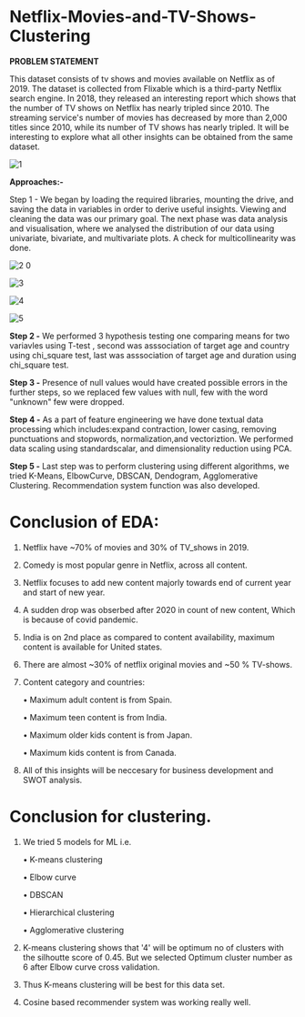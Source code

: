 # Netflix-Movies-and-TV-Shows-Clustering

**PROBLEM STATEMENT**

This dataset consists of tv shows and movies available on Netflix as of 2019. The dataset is collected from Flixable which is a third-party Netflix search engine. In 2018, they released an interesting report which shows that the number of TV shows on Netflix has nearly tripled since 2010. The streaming service's number of movies has decreased by more than 2,000 titles since 2010, while its number of TV shows has nearly tripled. It will be interesting to explore what all other insights can be obtained from the same dataset.

![1](https://github.com/KamalRawalCS/Netflix-Movies-and-TV-Shows-Clustering/assets/138231554/0ea83ac4-03ad-40b8-b79c-3fa34ddd352c)


**Approaches:-**

Step 1 - We began by loading the required libraries, mounting the drive, and saving the data in variables in order to derive useful insights. Viewing and cleaning the data was our primary goal. The next phase was data analysis and visualisation, where we analysed the distribution of our data using univariate, bivariate, and multivariate plots. A check for multicollinearity was done.


![2 0](https://github.com/KamalRawalCS/Netflix-Movies-and-TV-Shows-Clustering/assets/138231554/c7039201-cf41-46b6-8780-b8ba3ec99730)


![3](https://github.com/KamalRawalCS/Netflix-Movies-and-TV-Shows-Clustering/assets/138231554/801d316f-1e6e-4c12-940e-e2919f82a8e3)


![4](https://github.com/KamalRawalCS/Netflix-Movies-and-TV-Shows-Clustering/assets/138231554/1056a39a-a9e8-4fca-b682-88329ee2d064)


![5](https://github.com/KamalRawalCS/Netflix-Movies-and-TV-Shows-Clustering/assets/138231554/e5df9e18-df03-46af-937a-174855947df0)



**Step 2 -** We performed 3 hypothesis testing one comparing means for two variavles using T-test , second was asssociation of target age and country using chi_square test, last was asssociation of target age and duration using chi_square test.

**Step 3 -** Presence of null values would have created possible errors in the further steps, so we replaced few values with null, few with the word "unknown" few were dropped.

**Step 4 -** As a part of feature engineering we have done textual data processing which includes:expand contraction, lower casing, removing punctuations and stopwords, normalization,and vectoriztion. We performed data scaling using standardscalar, and dimensionality reduction using PCA.

**Step 5 -** Last step was to perform clustering using different algorithms, we tried K-Means, ElbowCurve, DBSCAN, Dendogram, Agglomerative Clustering. Recommendation system function was also developed.

# Conclusion of EDA:

1. Netflix have ~70% of movies and 30% of TV_shows in 2019.
3. Comedy is most popular genre in Netflix, across all content.
4. Netflix focuses to add new content majorly towards end of current year and start of new year.
5. A sudden drop was obserbed after 2020 in count of new content, Which is because of covid pandemic.
6. India is on 2nd place as compared to content availability, maximum content is available for United states.
7. There are almost ~30% of netflix original movies and ~50 % TV-shows.
9. Content category and countries:

   •	Maximum adult content is from Spain.

   •	Maximum teen content is from India.

   •	Maximum older kids content is from Japan.

    •	Maximum kids content is from Canada.
9. All of this insights will be neccesary for business development and SWOT analysis.

# Conclusion for clustering.
1. We tried 5 models for ML i.e.

   •	K-means clustering

   •	Elbow curve

   •	DBSCAN

   •	Hierarchical clustering

   •	Agglomerative clustering
3. K-means clustering shows that '4' will be optimum no of clusters with the silhoutte score of 0.45. But we selected Optimum cluster number as 6 after Elbow curve cross validation.
4. Thus K-means clustering will be best for this data set.
5. Cosine based recommender system was working really well.
